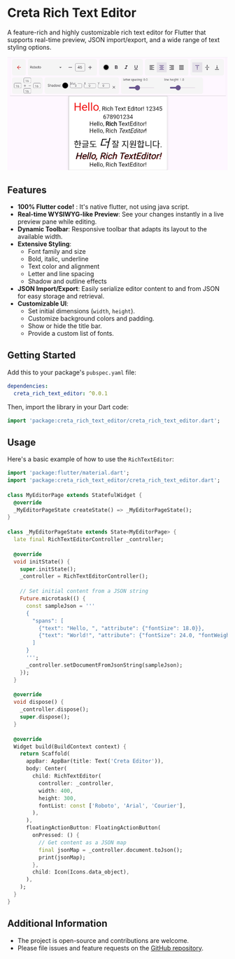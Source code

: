 # Creta Rich Text Editor

A feature-rich and highly customizable rich text editor for Flutter that supports real-time preview, JSON import/export, and a wide range of text styling options.

![example](https://raw.githubusercontent.com/cretaDomain/rich_text_editor/refs/heads/main/preview.png)


## Features

- **100% Flutter code!** : It's native flutter, not using java script.
- **Real-time WYSIWYG-like Preview**: See your changes instantly in a live preview pane while editing.
- **Dynamic Toolbar**: Responsive toolbar that adapts its layout to the available width.
- **Extensive Styling**:
  - Font family and size
  - Bold, italic, underline
  - Text color and alignment
  - Letter and line spacing
  - Shadow and outline effects
- **JSON Import/Export**: Easily serialize editor content to and from JSON for easy storage and retrieval.
- **Customizable UI**:
  - Set initial dimensions (`width`, `height`).
  - Customize background colors and padding.
  - Show or hide the title bar.
  - Provide a custom list of fonts.

## Getting Started

Add this to your package's `pubspec.yaml` file:

```yaml
dependencies:
  creta_rich_text_editor: ^0.0.1
```

Then, import the library in your Dart code:

```dart
import 'package:creta_rich_text_editor/creta_rich_text_editor.dart';
```

## Usage

Here's a basic example of how to use the `RichTextEditor`:

```dart
import 'package:flutter/material.dart';
import 'package:creta_rich_text_editor/creta_rich_text_editor.dart';

class MyEditorPage extends StatefulWidget {
  @override
  _MyEditorPageState createState() => _MyEditorPageState();
}

class _MyEditorPageState extends State<MyEditorPage> {
  late final RichTextEditorController _controller;

  @override
  void initState() {
    super.initState();
    _controller = RichTextEditorController();
    
    // Set initial content from a JSON string
    Future.microtask(() {
      const sampleJson = '''
      {
        "spans": [
          {"text": "Hello, ", "attribute": {"fontSize": 18.0}},
          {"text": "World!", "attribute": {"fontSize": 24.0, "fontWeight": "FontWeight.bold"}}
        ]
      }
      ''';
      _controller.setDocumentFromJsonString(sampleJson);
    });
  }
  
  @override
  void dispose() {
    _controller.dispose();
    super.dispose();
  }

  @override
  Widget build(BuildContext context) {
    return Scaffold(
      appBar: AppBar(title: Text('Creta Editor')),
      body: Center(
        child: RichTextEditor(
          controller: _controller,
          width: 400,
          height: 300,
          fontList: const ['Roboto', 'Arial', 'Courier'],
        ),
      ),
      floatingActionButton: FloatingActionButton(
        onPressed: () {
          // Get content as a JSON map
          final jsonMap = _controller.document.toJson();
          print(jsonMap);
        },
        child: Icon(Icons.data_object),
      ),
    );
  }
}
```

## Additional Information

- The project is open-source and contributions are welcome.
- Please file issues and feature requests on the [GitHub repository](https://github.com/your_username/creta_rich_text_editor). <!-- TODO: Update URL -->
